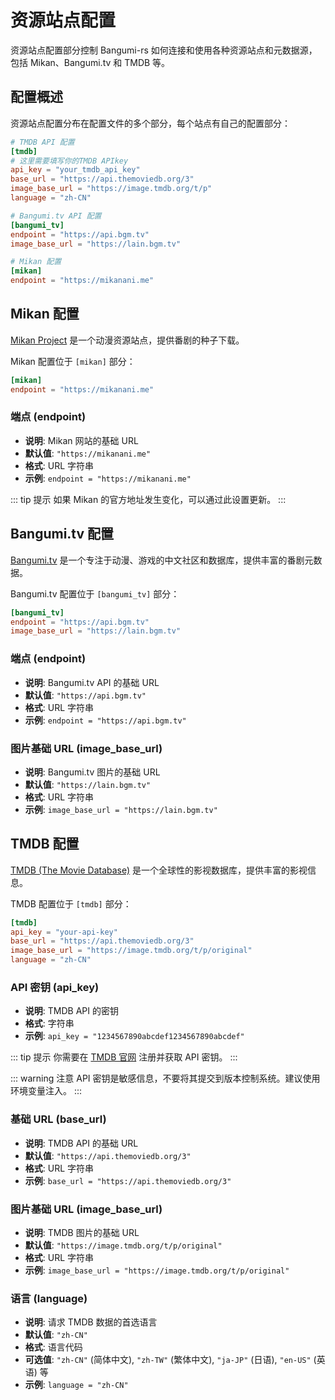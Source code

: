 # 资源站点配置

资源站点配置部分控制 Bangumi-rs 如何连接和使用各种资源站点和元数据源，包括 Mikan、Bangumi.tv 和 TMDB 等。

## 配置概述

资源站点配置分布在配置文件的多个部分，每个站点有自己的配置部分：

```toml
# TMDB API 配置
[tmdb]
# 这里需要填写你的TMDB APIkey
api_key = "your_tmdb_api_key"
base_url = "https://api.themoviedb.org/3"
image_base_url = "https://image.tmdb.org/t/p"
language = "zh-CN"

# Bangumi.tv API 配置
[bangumi_tv]
endpoint = "https://api.bgm.tv"
image_base_url = "https://lain.bgm.tv"

# Mikan 配置
[mikan]
endpoint = "https://mikanani.me"
```

## Mikan 配置

[Mikan Project](https://mikanani.me/) 是一个动漫资源站点，提供番剧的种子下载。

Mikan 配置位于 `[mikan]` 部分：

```toml
[mikan]
endpoint = "https://mikanani.me"
```

### 端点 (endpoint)

- **说明**: Mikan 网站的基础 URL
- **默认值**: `"https://mikanani.me"`
- **格式**: URL 字符串
- **示例**: `endpoint = "https://mikanani.me"`

::: tip 提示
如果 Mikan 的官方地址发生变化，可以通过此设置更新。
:::

## Bangumi.tv 配置

[Bangumi.tv](https://bgm.tv/) 是一个专注于动漫、游戏的中文社区和数据库，提供丰富的番剧元数据。

Bangumi.tv 配置位于 `[bangumi_tv]` 部分：

```toml
[bangumi_tv]
endpoint = "https://api.bgm.tv"
image_base_url = "https://lain.bgm.tv"
```

### 端点 (endpoint)

- **说明**: Bangumi.tv API 的基础 URL
- **默认值**: `"https://api.bgm.tv"`
- **格式**: URL 字符串
- **示例**: `endpoint = "https://api.bgm.tv"`

### 图片基础 URL (image_base_url)

- **说明**: Bangumi.tv 图片的基础 URL
- **默认值**: `"https://lain.bgm.tv"`
- **格式**: URL 字符串
- **示例**: `image_base_url = "https://lain.bgm.tv"`

## TMDB 配置

[TMDB (The Movie Database)](https://www.themoviedb.org/) 是一个全球性的影视数据库，提供丰富的影视信息。

TMDB 配置位于 `[tmdb]` 部分：

```toml
[tmdb]
api_key = "your-api-key"
base_url = "https://api.themoviedb.org/3"
image_base_url = "https://image.tmdb.org/t/p/original"
language = "zh-CN"
```

### API 密钥 (api_key)

- **说明**: TMDB API 的密钥
- **格式**: 字符串
- **示例**: `api_key = "1234567890abcdef1234567890abcdef"`

::: tip 提示
你需要在 [TMDB 官网](https://www.themoviedb.org/settings/api) 注册并获取 API 密钥。
:::

::: warning 注意
API 密钥是敏感信息，不要将其提交到版本控制系统。建议使用环境变量注入。
:::

### 基础 URL (base_url)

- **说明**: TMDB API 的基础 URL
- **默认值**: `"https://api.themoviedb.org/3"`
- **格式**: URL 字符串
- **示例**: `base_url = "https://api.themoviedb.org/3"`

### 图片基础 URL (image_base_url)

- **说明**: TMDB 图片的基础 URL
- **默认值**: `"https://image.tmdb.org/t/p/original"`
- **格式**: URL 字符串
- **示例**: `image_base_url = "https://image.tmdb.org/t/p/original"`

### 语言 (language)

- **说明**: 请求 TMDB 数据的首选语言
- **默认值**: `"zh-CN"`
- **格式**: 语言代码
- **可选值**: `"zh-CN"` (简体中文), `"zh-TW"` (繁体中文), `"ja-JP"` (日语), `"en-US"` (英语) 等
- **示例**: `language = "zh-CN"`